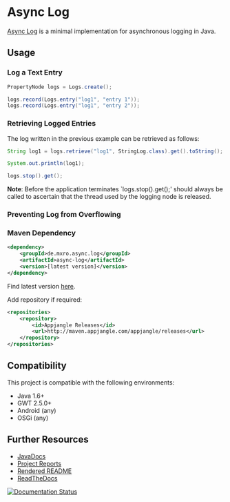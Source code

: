 # Async Log

[Async Log](https://github.com/mxro/async-log) is a minimal implementation for asynchronous logging in Java.

## Usage

### Log a Text Entry

```java
PropertyNode logs = Logs.create();

logs.record(Logs.entry("log1", "entry 1"));
logs.record(Logs.entry("log1", "entry 2"));
``` 

### Retrieving Logged Entries

The log written in the previous example can be retrieved as follows:

```java
String log1 = logs.retrieve("log1", StringLog.class).get().toString();

System.out.println(log1);

logs.stop().get();
```

**Note**: Before the application terminates `logs.stop().get();' should always be called to ascertain that
the thread used by the logging node is released.

### Preventing Log from Overflowing

### Maven Dependency

```xml
<dependency>
    <groupId>de.mxro.async.log</groupId>
	<artifactId>async-log</artifactId>
	<version>[latest version]</version>
</dependency>
```

Find latest version [here](http://modules.appjangle.com/lightweight-java-metrics/latest/project-summary.html).

Add repository if required:

```xml
<repositories>
	<repository>
		<id>Appjangle Releases</id>
		<url>http://maven.appjangle.com/appjangle/releases</url>
	</repository>
</repositories>
```

## Compatibility

This project is compatible with the following environments:

- Java 1.6+
- GWT 2.5.0+
- Android (any)
- OSGi (any)

## Further Resources

- [JavaDocs](http://modules.appjangle.com/async-log/latest/apidocs/)
- [Project Reports](http://modules.appjangle.com/async-log/latest/project-reports.html)
- [Rendered README](http://documentup.com/mxro/async-log)
- [ReadTheDocs](http://async-log.rtfd.org/)

[![Documentation Status](https://readthedocs.org/projects/async-log/badge/?version=latest)](https://readthedocs.org/projects/async-log/?badge=latest)
  

